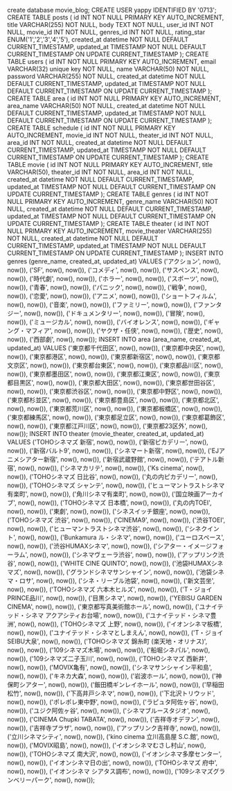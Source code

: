 create database movie_blog;
CREATE USER yappy IDENTIFIED BY '0713';
CREATE TABLE posts (
id INT NOT NULL PRIMARY KEY AUTO_INCREMENT,
title VARCHAR(255) NOT NULL,
body TEXT NOT NULL,
user_id INT NOT NULL,
movie_id INT NOT NULL,
genres_id INT NOT NULL,
rating_star ENUM('1','2','3','4','5'),
created_at datetime NOT NULL DEFAULT CURRENT_TIMESTAMP,
updated_at TIMESTAMP NOT NULL DEFAULT CURRENT_TIMESTAMP ON UPDATE CURRENT_TIMESTAMP
);
CREATE TABLE users (
id INT NOT NULL PRIMARY KEY AUTO_INCREMENT,
email VARCHAR(32) unique key NOT NULL,
name VARCHAR(50) NOT NULL,
password VARCHAR(255) NOT NULL,
created_at datetime NOT NULL DEFAULT CURRENT_TIMESTAMP,
updated_at TIMESTAMP NOT NULL DEFAULT CURRENT_TIMESTAMP ON UPDATE CURRENT_TIMESTAMP
);
CREATE TABLE area (
id INT NOT NULL PRIMARY KEY AUTO_INCREMENT,
area_name VARCHAR(50) NOT NULL,
created_at datetime NOT NULL DEFAULT CURRENT_TIMESTAMP,
updated_at TIMESTAMP NOT NULL DEFAULT CURRENT_TIMESTAMP ON UPDATE CURRENT_TIMESTAMP
);
CREATE TABLE schedule (
id INT NOT NULL PRIMARY KEY AUTO_INCREMENT,
movie_id INT NOT NULL,
theater_id INT NOT NULL,
area_id INT NOT NULL,
created_at datetime NOT NULL DEFAULT CURRENT_TIMESTAMP,
updated_at TIMESTAMP NOT NULL DEFAULT CURRENT_TIMESTAMP ON UPDATE CURRENT_TIMESTAMP
);
CREATE TABLE movie (
id INT NOT NULL PRIMARY KEY AUTO_INCREMENT,
title VARCHAR(50),
theater_id INT NOT NULL,
area_id INT NOT NULL,
created_at datetime NOT NULL DEFAULT CURRENT_TIMESTAMP,
updated_at TIMESTAMP NOT NULL DEFAULT CURRENT_TIMESTAMP ON UPDATE CURRENT_TIMESTAMP
);
CREATE TABLE genres (
id INT NOT NULL PRIMARY KEY AUTO_INCREMENT,
genre_name VARCHAR(50) NOT NULL,
created_at datetime NOT NULL DEFAULT CURRENT_TIMESTAMP,
updated_at TIMESTAMP NOT NULL DEFAULT CURRENT_TIMESTAMP ON UPDATE CURRENT_TIMESTAMP
);
CREATE TABLE theater (
id INT NOT NULL PRIMARY KEY AUTO_INCREMENT,
movie_theater VARCHAR(255) NOT NULL,
created_at datetime NOT NULL DEFAULT CURRENT_TIMESTAMP,
updated_at TIMESTAMP NOT NULL DEFAULT CURRENT_TIMESTAMP ON UPDATE CURRENT_TIMESTAMP
);
INSERT INTO genres (genre_name, created_at, updated_at) VALUES
('アクション', now(), now()),
('SF', now(), now()),
('コメディ', now(), now()),
('サスペンス', now(), now()),
('時代劇', now(), now()),
('ホラー', now(), now()),
('スポーツ', now(), now()),
('青春', now(), now()),
('パニック', now(), now()),
('戦争', now(), now()),
('恋愛', now(), now()),
('アニメ', now(), now()),
('ショートフィルム', now(), now()),
('音楽', now(), now()),
('ファミリー', now(), now()),
('ファンタジー', now(), now()),
('ドキュメンタリー', now(), now()),
('冒険', now(), now()),
('ミュージカル', now(), now()),
('バイオレンス', now(), now()),
('ギャング・マフィア', now(), now()),
('ヤクザ・任侠', now(), now()),
('歴史', now(), now()),
('西部劇', now(), now());
INSERT INTO area (area_name, created_at, updated_at) VALUES
('東京都千代田区', now(), now()),
('東京都中央区', now(), now()),
('東京都港区', now(), now()),
('東京都新宿区', now(), now()),
('東京都文京区', now(), now()),
('東京都台東区', now(), now()),
('東京都品川区', now(), now()),
('東京都墨田区', now(), now()),
('東京都江東区', now(), now()),
('東京都目黒区', now(), now()),
('東京都大田区', now(), now()),
('東京都世田谷区', now(), now()),
('東京都渋谷区', now(), now()),
('東京都中野区', now(), now()),
('東京都杉並区', now(), now()),
('東京都豊島区', now(), now()),
('東京都北区', now(), now()),
('東京都荒川区', now(), now()),
('東京都板橋区', now(), now()),
('東京都練馬区', now(), now()),
('東京都足立区', now(), now()),
('東京都葛飾区', now(), now()),
('東京都江戸川区', now(), now()),
('東京都23区外', now(), now());
INSERT INTO theater (movie_theater, created_at, updated_at) VALUES
('TOHOシネマズ 新宿', now(), now()),
('新宿ピカデリー', now(), now()),
('新宿バルト9', now(), now()),
('シネマート新宿', now(), now()),
('EJアニメシアター新宿', now(), now()),
('新宿武蔵野館', now(), now()),
('テアトル新宿', now(), now()),
('シネマカリテ', now(), now()),
('Ks cinema', now(), now()),
('TOHOシネマズ 日比谷', now(), now()),
('丸の内ピカデリー', now(), now()),
('TOHOシネマズ シャンテ', now(), now()),
('ヒューマントラストシネマ有楽町', now(), now()),
('角川シネマ有楽町', now(), now()),
('国立映画アーカイブ', now(), now()),
('TOHOシネマズ 日本橋', now(), now()),
('丸の内TOEI', now(), now()),
('東劇', now(), now()),
('シネスイッチ銀座', now(), now()),
('TOHOシネマズ 渋谷', now(), now()),
('CINEMA9', now(), now()),
('渋谷TOEI', now(), now()),
('ヒューマントラストシネマ渋谷', now(), now()),
('シネクイント', now(), now()),
('Bunkamura ル・シネマ', now(), now()),
('ユーロスペース', now(), now()),
('渋谷HUMAXシネマ', now(), now()),
('シアター・イメージフォーラム', now(), now()),
('シネマヴェーラ渋谷', now(), now()),
('アップリンク渋谷', now(), now()),
('WHITE CINE QUINTO', now(), now()),
('池袋HUMAXシネマズ', now(), now()),
('グランドシネマサンシャイン', now(), now()),
('池袋シネマ・ロサ', now(), now()),
('シネ・リーブル池袋', now(), now()),
('新文芸坐', now(), now()),
('TOHOシネマズ 六本木ヒルズ', now(), now()),
('T・ジョイPRINCE品川', now(), now()),
('目黒シネマ', now(), now()),
('YEBISU GARDEN CINEMA', now(), now()),
('東京都写真美術館ホール', now(), now()),
('ユナイテッド・シネマ アクアシティお台場', now(), now()),
('ユナイテッド・シネマ豊洲', now(), now()),
('TOHOシネマズ 上野', now(), now()),
('イオンシネマ板橋', now(), now()),
('ユナイテッド・シネマとしまえん', now(), now()),
('T・ジョイSEIBU大泉', now(), now()),
('TOHOシネマズ 錦糸町 (楽天地・オリナス)', now(), now()),
('109シネマズ木場', now(), now()),
('船堀シネパル', now(), now()),
('109シネマズ二子玉川', now(), now()),
('TOHOシネマズ 西新井', now(), now()),
('MOVIX亀有', now(), now()),
('シネマサンシャイン平和島', now(), now()),
('キネカ大森', now(), now()),
('岩波ホール', now(), now()),
('神保町シアター', now(), now()),
('飯田橋ギンレイホール', now(), now()),
('早稲田松竹', now(), now()),
('下高井戸シネマ', now(), now()),
('下北沢トリウッド', now(), now()),
('ポレポレ東中野', now(), now()),
('ラピュタ阿佐ヶ谷', now(), now()),
('ユジク阿佐ヶ谷', now(), now()),
('シネマブルースタジオ', now(), now()),
('CINEMA Chupki TABATA', now(), now()),
('吉祥寺オデヲン', now(), now()),
('吉祥寺プラザ', now(), now()),
('アップリンク吉祥寺', now(), now()),
('立川シネマシティ', now(), now()),
('kino cinema 立川高島屋 S.C.館', now(), now()),
('MOVIX昭島', now(), now()),
('イオンシネマむさし村山', now(), now()),
('TOHOシネマズ 南大沢', now(), now()),
('イオンシネマ多摩センター', now(), now()),
('イオンシネマ日の出', now(), now()),
('TOHOシネマズ 府中', now(), now()),
('イオンシネマ シアタス調布', now(), now()),
('109シネマズグランベリーパーク', now(), now());

